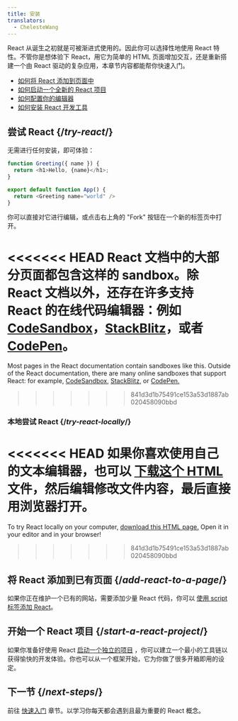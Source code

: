 ```yaml
---
title: 安装
translators:
  - ChelesteWang
---
```


<Intro>

React 从诞生之初就是可被渐进式使用的。因此你可以选择性地使用 React 特性。不管你是想体验下 React，用它为简单的 HTML 页面增加交互，还是重新搭建一个由 React 驱动的复杂应用，本章节内容都能帮你快速入门。

</Intro>

<YouWillLearn isChapter={true}>

* [如何将 React 添加到页面中](/learn/add-react-to-a-website)
* [如何启动一个全新的 React 项目](/learn/start-a-new-react-project)
* [如何配置你的编辑器](/learn/editor-setup)
* [如何安装 React 开发工具](/learn/react-developer-tools)

</YouWillLearn>

## 尝试 React {/*try-react*/}

无需进行任何安装，即可体验：

<Sandpack>

```js
function Greeting({ name }) {
  return <h1>Hello, {name}</h1>;
}

export default function App() {
  return <Greeting name="world" />
}
```

</Sandpack>

你可以直接对它进行编辑，或点击右上角的 "Fork" 按钮在一个新的标签页中打开。

<<<<<<< HEAD
React 文档中的大部分页面都包含这样的 sandbox。除 React 文档以外，还存在许多支持 React 的在线代码编辑器：例如 [CodeSandbox](https://codesandbox.io/s/new)，[StackBlitz](https://stackblitz.com/fork/react)，或者 [CodePen](https://codepen.io/pen?&editors=0010&layout=left&prefill_data_id=3f4569d1-1b11-4bce-bd46-89090eed5ddb)。
=======
Most pages in the React documentation contain sandboxes like this. Outside of the React documentation, there are many online sandboxes that support React: for example, [CodeSandbox](https://codesandbox.io/s/new), [StackBlitz](https://stackblitz.com/fork/react), or [CodePen.](https://codepen.io/pen?&editors=0010&layout=left&prefill_data_id=3f4569d1-1b11-4bce-bd46-89090eed5ddb)
>>>>>>> 841d3d1b75491ce153a53d1887ab020458090bbd

### 本地尝试 React {/*try-react-locally*/}

<<<<<<< HEAD
如果你喜欢使用自己的文本编辑器，也可以 [下载这个 HTML](https://raw.githubusercontent.com/reactjs/reactjs.org/main/static/html/single-file-example.html) 文件，然后编辑修改文件内容，最后直接用浏览器打开。
=======
To try React locally on your computer, [download this HTML page.](https://raw.githubusercontent.com/reactjs/reactjs.org/main/static/html/single-file-example.html) Open it in your editor and in your browser!
>>>>>>> 841d3d1b75491ce153a53d1887ab020458090bbd

## 将 React 添加到已有页面 {/*add-react-to-a-page*/}

如果你正在维护一个已有的网站，需要添加少量 React 代码，你可以 [使用 script 标签添加 React](/learn/add-react-to-a-website)。

## 开始一个 React 项目 {/*start-a-react-project*/}

如果你准备好使用 React [启动一个独立的项目](/learn/start-a-new-react-project) ，你可以建立一个最小的工具链以获得愉快的开发体验。你也可以从一个框架开始，它为你做了很多开箱即用的设定。

## 下一节 {/*next-steps*/}

前往 [快速入门](/learn) 章节。以学习你每天都会遇到且最为重要的 React 概念。
